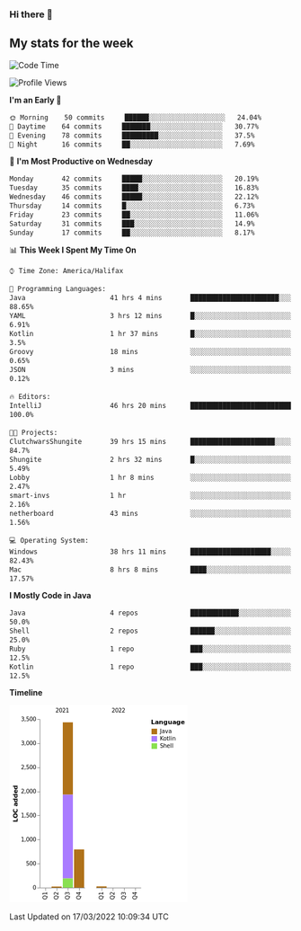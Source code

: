 ### Hi there 👋

## My stats for the week
<!--START_SECTION:waka-->
![Code Time](http://img.shields.io/badge/Code%20Time-89%20hrs%2034%20mins-blue)

![Profile Views](http://img.shields.io/badge/Profile%20Views-123-blue)

**I'm an Early 🐤** 

```text
🌞 Morning    50 commits     ██████░░░░░░░░░░░░░░░░░░░   24.04% 
🌆 Daytime    64 commits     ███████░░░░░░░░░░░░░░░░░░   30.77% 
🌃 Evening    78 commits     █████████░░░░░░░░░░░░░░░░   37.5% 
🌙 Night      16 commits     ██░░░░░░░░░░░░░░░░░░░░░░░   7.69%

```
📅 **I'm Most Productive on Wednesday** 

```text
Monday       42 commits     █████░░░░░░░░░░░░░░░░░░░░   20.19% 
Tuesday      35 commits     ████░░░░░░░░░░░░░░░░░░░░░   16.83% 
Wednesday    46 commits     █████░░░░░░░░░░░░░░░░░░░░   22.12% 
Thursday     14 commits     █░░░░░░░░░░░░░░░░░░░░░░░░   6.73% 
Friday       23 commits     ██░░░░░░░░░░░░░░░░░░░░░░░   11.06% 
Saturday     31 commits     ███░░░░░░░░░░░░░░░░░░░░░░   14.9% 
Sunday       17 commits     ██░░░░░░░░░░░░░░░░░░░░░░░   8.17%

```


📊 **This Week I Spent My Time On** 

```text
⌚︎ Time Zone: America/Halifax

💬 Programming Languages: 
Java                     41 hrs 4 mins       ██████████████████████░░░   88.65% 
YAML                     3 hrs 12 mins       █░░░░░░░░░░░░░░░░░░░░░░░░   6.91% 
Kotlin                   1 hr 37 mins        █░░░░░░░░░░░░░░░░░░░░░░░░   3.5% 
Groovy                   18 mins             ░░░░░░░░░░░░░░░░░░░░░░░░░   0.65% 
JSON                     3 mins              ░░░░░░░░░░░░░░░░░░░░░░░░░   0.12%

🔥 Editors: 
IntelliJ                 46 hrs 20 mins      █████████████████████████   100.0%

🐱‍💻 Projects: 
ClutchwarsShungite       39 hrs 15 mins      █████████████████████░░░░   84.7% 
Shungite                 2 hrs 32 mins       █░░░░░░░░░░░░░░░░░░░░░░░░   5.49% 
Lobby                    1 hr 8 mins         ░░░░░░░░░░░░░░░░░░░░░░░░░   2.47% 
smart-invs               1 hr                ░░░░░░░░░░░░░░░░░░░░░░░░░   2.16% 
netherboard              43 mins             ░░░░░░░░░░░░░░░░░░░░░░░░░   1.56%

💻 Operating System: 
Windows                  38 hrs 11 mins      ████████████████████░░░░░   82.43% 
Mac                      8 hrs 8 mins        ████░░░░░░░░░░░░░░░░░░░░░   17.57%

```

**I Mostly Code in Java** 

```text
Java                     4 repos             ████████████░░░░░░░░░░░░░   50.0% 
Shell                    2 repos             ██████░░░░░░░░░░░░░░░░░░░   25.0% 
Ruby                     1 repo              ███░░░░░░░░░░░░░░░░░░░░░░   12.5% 
Kotlin                   1 repo              ███░░░░░░░░░░░░░░░░░░░░░░   12.5%

```


**Timeline**

![Chart not found](https://raw.githubusercontent.com/lyndseyy/lyndseyy/main/charts/bar_graph.png) 


 Last Updated on 17/03/2022 10:09:34 UTC
<!--END_SECTION:waka-->